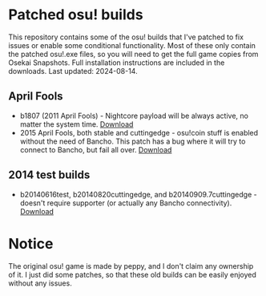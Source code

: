 # Patched osu! builds
This repository contains some of the osu! builds that I've patched to fix issues or enable some conditional functionality. Most of these only contain the patched osu!.exe files, so you will need to get the full game copies from Osekai Snapshots. Full installation instructions are included in the downloads. Last updated: 2024-08-14.

## April Fools
- b1807 (2011 April Fools) - Nightcore payload will be always active, no matter the system time. [Download](https://github.com/Oreeeee/osu-patched-builds/raw/main/binaries/b1807-patch.7z)
- 2015 April Fools, both stable and cuttingedge - osu!coin stuff is enabled without the need of Bancho. This patch has a bug where it will try to connect to Bancho, but fail all over. [Download](https://github.com/Oreeeee/osu-patched-builds/raw/main/binaries/2015-aprilfools-nobancho.7z)

## 2014 test builds
- b20140616test, b20140820cuttingedge, and b20140909.7cuttingedge - doesn't require supporter (or actually any Bancho connectivity). [Download](https://github.com/Oreeeee/osu-patched-builds/raw/main/binaries/2014-nosupporter.7z)

# Notice
The original osu! game is made by peppy, and I don't claim any ownership of it. I just did some patches, so that these old builds can be easily enjoyed without any issues.
